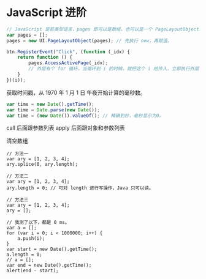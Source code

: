 JavaScript 进阶
===
```JavaScript
// JavaScript 是若类型语言，pages 即可以是数组，也可以是一个 PageLayoutObject。
var pages = [];
pages = new UI.PageLayoutObject(pages); // 先执行 new，再赋值。
```
```JavaScript
btn.RegisterEvent("Click", (function (_idx) {
	return function () {
 		pages.AccessActivePage(_idx);
 		// 外层有个 for 循环，当循环到 i 的时候，就把这个 i 给传入，立即执行外层 function，返回内层 function。必须要等到 btn 被点击的时候，function 才会被执行，**JavaScript 是按照执行的先后顺序来执行代码。**
 	}
})(i)); 
```
获取时间戳，从 1970 年 1 月 1 日 午夜开始计算的毫秒数。

```JavaScript
var time = new Date().getTime();
var time = Date.parse(new Date());
var time = (new Date()).valueOf(); // 精确到秒，毫秒显示为0。
```

call 后面跟参数列表
apply 后面跟对象和参数列表

清空数组

```JavaScipt
// 方法一
var ary = [1, 2, 3, 4];
ary.splice(0, ary.length);

// 方法二
var ary = [1, 2, 3, 4];
ary.length = 0; // 可对 length 进行写操作，Java 只可以读。

// 方法三
var ary = [1, 2, 3, 4];
ary = [];

// 我测了以下，都是 0 ms。
var a = [];
for (var i = 0; i < 1000000; i++) {
	a.push(i);
}
var start = new Date().getTime();
a.length = 0;
// a = [];
var end = new Date().getTime();
alert(end - start);
```



